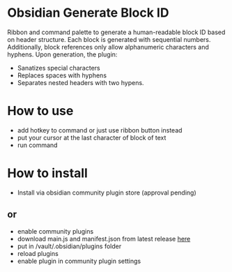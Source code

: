 # Obsidian Generate Block ID
Ribbon and command palette to generate a human-readable block ID based on header structure. Each block is generated with sequential numbers. Additionally, block references only allow alphanumeric characters and hyphens. Upon generation, the plugin:
 - Sanatizes special characters
 - Replaces spaces with hyphens
 - Separates nested headers with two hypens.

# How to use
- add hotkey to command or just use ribbon button instead
- put your cursor at the last character of block of text
- run command

# How to install
- Install via obsidian community plugin store (approval pending)

## or
- enable community plugins
- download main.js and manifest.json from latest release [here](https://github.com/SH3LLco/obsidian-generate-block-id/releases/latest)
- put in /vault/.obsidian/plugins folder
- reload plugins
- enable plugin in community plugin settings

